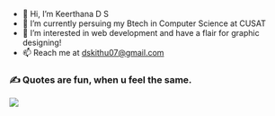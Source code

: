 - 👋 Hi, I’m Keerthana D S
- 🌱 I’m currently persuing my Btech in Computer Science at CUSAT
- 👀 I’m interested in web development and have a flair for graphic designing!
- 📫 Reach me at dskithu07@gmail.com


### ✍️ Quotes are fun, when u feel the same.
<img src="https://quotes-github-readme.vercel.app/api?type=horizontal&theme=radical">


